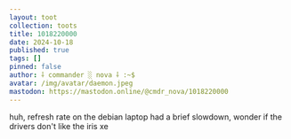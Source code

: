 ```yaml
---
layout: toot
collection: toots
title: 1018220000
date: 2024-10-18
published: true
tags: []
pinned: false
author: ⸸ commander ░ nova ⸸ :~$
avatar: /img/avatar/daemon.jpeg
mastodon: https://mastodon.online/@cmdr_nova/1018220000
---
```


huh, refresh rate on the debian laptop had a brief slowdown, wonder if the drivers don't like the iris xe
